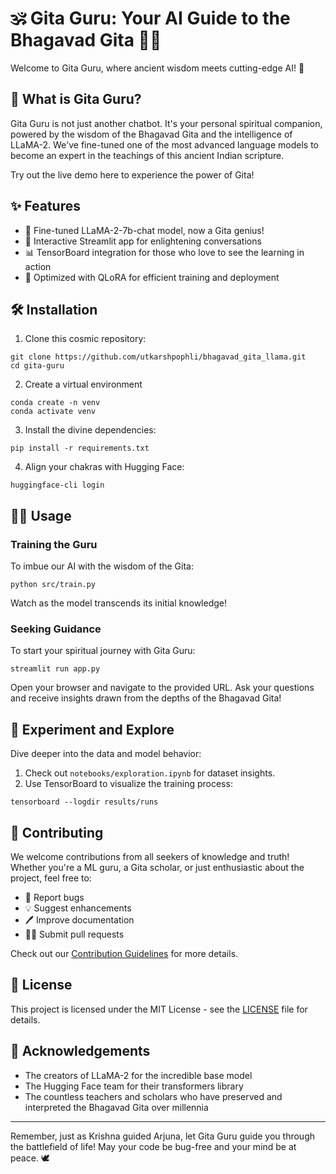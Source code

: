 # 🕉️ Gita Guru: Your AI Guide to the Bhagavad Gita 🧘‍♂️

Welcome to Gita Guru, where ancient wisdom meets cutting-edge AI! 🚀

## 🌟 What is Gita Guru?

Gita Guru is not just another chatbot. It's your personal spiritual companion, powered by the wisdom of the Bhagavad Gita and the intelligence of LLaMA-2. We've fine-tuned one of the most advanced language models to become an expert in the teachings of this ancient Indian scripture.

Try out the live demo here to experience the power of Gita!

## ✨ Features

- 🧠 Fine-tuned LLaMA-2-7b-chat model, now a Gita genius!
- 💬 Interactive Streamlit app for enlightening conversations
- 📊 TensorBoard integration for those who love to see the learning in action
- 🚀 Optimized with QLoRA for efficient training and deployment

## 🛠️ Installation

1. Clone this cosmic repository:
```
git clone https://github.com/utkarshpophli/bhagavad_gita_llama.git
cd gita-guru
```
2. Create a virtual environment 
```
conda create -n venv
conda activate venv
```

3. Install the divine dependencies:
```
pip install -r requirements.txt
```

4. Align your chakras with Hugging Face:
```
huggingface-cli login
```
## 🧘‍♀️ Usage

### Training the Guru

To imbue our AI with the wisdom of the Gita:
```
python src/train.py
```

Watch as the model transcends its initial knowledge!

### Seeking Guidance

To start your spiritual journey with Gita Guru:
```
streamlit run app.py
```
Open your browser and navigate to the provided URL. Ask your questions and receive insights drawn from the depths of the Bhagavad Gita!

## 🧪 Experiment and Explore

Dive deeper into the data and model behavior:

1. Check out `notebooks/exploration.ipynb` for dataset insights.
2. Use TensorBoard to visualize the training process:
```
tensorboard --logdir results/runs
```

## 🤝 Contributing

We welcome contributions from all seekers of knowledge and truth! Whether you're a ML guru, a Gita scholar, or just enthusiastic about the project, feel free to:

- 🐛 Report bugs
- 💡 Suggest enhancements
- 🖊️ Improve documentation
- 🧑‍💻 Submit pull requests

Check out our [Contribution Guidelines](CONTRIBUTING.md) for more details.

## 📜 License

This project is licensed under the MIT License - see the [LICENSE](LICENSE) file for details.

## 🙏 Acknowledgements

- The creators of LLaMA-2 for the incredible base model
- The Hugging Face team for their transformers library
- The countless teachers and scholars who have preserved and interpreted the Bhagavad Gita over millennia

---

Remember, just as Krishna guided Arjuna, let Gita Guru guide you through the battlefield of life! May your code be bug-free and your mind be at peace. 🕊️
